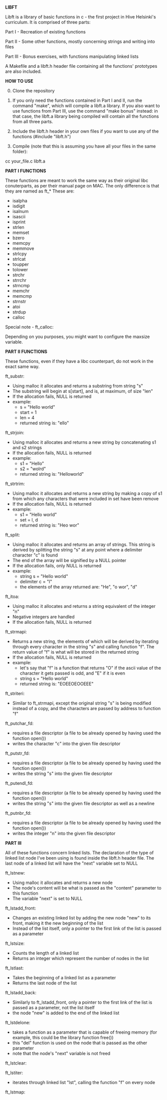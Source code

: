 ******LIBFT******

Libft is a library of basic functions in c - the first project in Hive Helsinki's curriculum. It is comprised of three parts:

Part I - Recreation of existing functions

Part II - Some other functions, mostly concerning strings and writing into files

Part III - Bonus exercises, with functions manipulating linked lists

A Makefile and a libft.h header file containing all the functions' prototypes are also included.

******HOW TO USE******

0. Clone the repository

1. If you only need the functions contained in Part I and II, run the command "make", which will compile a libft.a library.
If you also want to use functions from Part III, use the command "make bonus" instead: in that case, the libft.a library being compiled will contain all the functions from all three parts.

2. Include the libft.h header in your own files if you want to use any of the functions (#include "libft.h")

3. Compile (note that this is assuming you have all your files in the same folder):

cc your_file.c libft.a

******PART I FUNCTIONS******

These functions are meant to work the same way as their original libc conuterparts, as per their manual page on MAC. The only difference is that they are named as ft_*
These are:

- isalpha
- isdigit
- isalnum
- isascii
- isprint
- strlen
- memset
- bzero
- memcpy
- memmove
- strlcpy
- strlcat
- toupper
- tolower
- strchr
- strrchr
- strncmp
- memchr
- memcmp
- strnstr
- atoi
- strdup
- calloc

Special note - ft_calloc:

Depending on you purposes, you might want to configure the maxsize variable.

******PART II FUNCTIONS******

These functions, even if they have a libc counterpart, do not work in the exact same way.

ft_substr:
- Using malloc it allocates and returns a substring from string "s"
- The substring will begin at s[start], and is, at maximum, of size "len"
- If the allocation fails, NULL is returned
- example:
	- s = "Hello world"
	- start = 1
	- len = 4
	- returned string is: "ello"

ft_strjoin:
- Using malloc it allocates and returns a new string by concatenating s1 and s2 strings
- If the allocation fails, NULL is returned
- example:
	- s1 = "Hello"
	- s2 = "wolrd"
	- returned string is: "Helloworld"

ft_strtrim:
- Using malloc it allocates and returns a new string by making a copy of s1 from which any characters that were included in set have been remove
- If the allocation fails, NULL is returned
- example:
	- s1 = "Hello world"
	- set = l, d
	- returned string is: "Heo wor"

ft_split:
- Using malloc it allocates and returns an array of strings. This string is derived by splitting the string "s" at any point where a delimiter character "c" is found
- The end of the array will be signified by a NULL pointer
- If the allocation fails, only NULL is returned
- example:
	- string s = "Hello world"
	- delimiter c = "l"
	- the elements of the array returned are: "He", "o wor", "d"

ft_itoa:
- Using malloc it allocates and returns a string equivalent of the integer "n"
- Negative integers are handled
- If the allocation fails, NULL is returned

ft_strmapi:
- Returns a new string, the elements of which will be derived by iterating through every character in the string "s" and calling function "f". The return value of "f" is what will be stored in the returned string
- If the allocation fails, NULL is returned
- example:
	- let's say that "f" is a function that returns "O" if the ascii value of the character it gets passed is odd, and "E" if it is even
	- string s = "Hello world"
	- returned string is: "EOEEOEOOEEE"

ft_striteri:
- Similar to ft_strmapi, except the original string "s" is being modified instead of a copy, and the characters are passed by address to function "f"

ft_putchar_fd:
- requires a file descriptor (a file to be already opened by having used the function open())
- writes the character "c" into the given file descriptor

ft_putstr_fd:
- requires a file descriptor (a file to be already opened by having used the function open())
- writes the string "s" into the given file descriptor

ft_putendl_fd:
- requires a file descriptor (a file to be already opened by having used the function open())
- writes the string "s" into the given file descriptor as well as a newline

ft_putnbr_fd:
- requires a file descriptor (a file to be already opened by having used the function open())
- writes the integer "n" into the given file descriptor

******PART III******

All of these functions concern linked lists. The declaration of the type of linked list node I've been using is found inside the libft.h header file. The last node of a linked list will have the "next" variable set to NULL

ft_lstnew:
- Using malloc it allocates and returns a new node
- The node's content will be what is passed as the "content" parameter to this function
- The variable "next" is set to NULL

ft_lstadd_front:
- Changes an existing linked list by adding the new node "new" to its front, making it the new beginning of the list
- Instead of the list itself, only a pointer to the first link of the list is passed as a parameter

ft_lstsize:
- Counts the length of a linked list
- Returns an integer which represent the number of nodes in the list

ft_lstlast:
- Takes the beginning of a linked list as a parameter
- Returns the last node of the list

ft_lstadd_back:
- Similarly to ft_lstadd_front, only a pointer to the first link of the list is passed as a parameter, not the list itself
- the node "new" is added to the end of the linked list

ft_lstdelone:
- takes a function as a parameter that is capable of freeing memory (for example, this could be the library function free())
- this "del" function is used on the node that is passed as the other parameter
- note that the node's "next" variable is not freed

ft_lstclear:

ft_lstiter:
- iterates through linked list "lst", calling the function "f" on every node

ft_lstmap:


